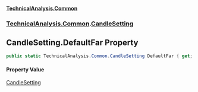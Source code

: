 #### [TechnicalAnalysis.Common](TechnicalAnalysis.Common.md 'TechnicalAnalysis.Common')
### [TechnicalAnalysis.Common](TechnicalAnalysis.Common.md#TechnicalAnalysis.Common 'TechnicalAnalysis.Common').[CandleSetting](CandleSetting.md 'TechnicalAnalysis.Common.CandleSetting')

## CandleSetting.DefaultFar Property

```csharp
public static TechnicalAnalysis.Common.CandleSetting DefaultFar { get; }
```

#### Property Value
[CandleSetting](CandleSetting.md 'TechnicalAnalysis.Common.CandleSetting')